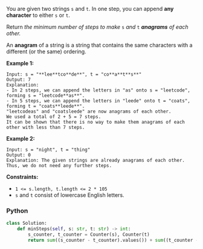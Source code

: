 You are given two strings  `s`  and  `t`. In one step, you can append  **any character**  to either  `s`  or  `t`.

Return  _the minimum number of steps to make_ `s` _and_ `t` _**anagrams**  of each other._

An  **anagram**  of a string is a string that contains the same characters with a different (or the same) ordering.

**Example 1:**

```
Input: s = "**lee**tco**de**", t = "co**a**t**s**"
Output: 7
Explanation: 
- In 2 steps, we can append the letters in "as" onto s = "leetcode", forming s = "leetcode**as**".
- In 5 steps, we can append the letters in "leede" onto t = "coats", forming t = "coats**leede**".
"leetcodeas" and "coatsleede" are now anagrams of each other.
We used a total of 2 + 5 = 7 steps.
It can be shown that there is no way to make them anagrams of each other with less than 7 steps.
```

**Example 2:**

```
Input: s = "night", t = "thing"
Output: 0
Explanation: The given strings are already anagrams of each other. Thus, we do not need any further steps.
```

**Constraints:**

- `1 <= s.length, t.length <= 2 * 105`
- `s`  and  `t`  consist of lowercase English letters.

### Python

```python
class Solution:
    def minSteps(self, s: str, t: str) -> int:
        s_counter, t_counter = Counter(s), Counter(t)
        return sum((s_counter - t_counter).values()) + sum((t_counter - s_counter).values())
```